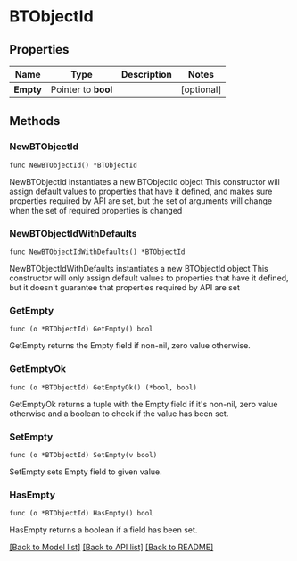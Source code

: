 # BTObjectId

## Properties

Name | Type | Description | Notes
------------ | ------------- | ------------- | -------------
**Empty** | Pointer to **bool** |  | [optional] 

## Methods

### NewBTObjectId

`func NewBTObjectId() *BTObjectId`

NewBTObjectId instantiates a new BTObjectId object
This constructor will assign default values to properties that have it defined,
and makes sure properties required by API are set, but the set of arguments
will change when the set of required properties is changed

### NewBTObjectIdWithDefaults

`func NewBTObjectIdWithDefaults() *BTObjectId`

NewBTObjectIdWithDefaults instantiates a new BTObjectId object
This constructor will only assign default values to properties that have it defined,
but it doesn't guarantee that properties required by API are set

### GetEmpty

`func (o *BTObjectId) GetEmpty() bool`

GetEmpty returns the Empty field if non-nil, zero value otherwise.

### GetEmptyOk

`func (o *BTObjectId) GetEmptyOk() (*bool, bool)`

GetEmptyOk returns a tuple with the Empty field if it's non-nil, zero value otherwise
and a boolean to check if the value has been set.

### SetEmpty

`func (o *BTObjectId) SetEmpty(v bool)`

SetEmpty sets Empty field to given value.

### HasEmpty

`func (o *BTObjectId) HasEmpty() bool`

HasEmpty returns a boolean if a field has been set.


[[Back to Model list]](../README.md#documentation-for-models) [[Back to API list]](../README.md#documentation-for-api-endpoints) [[Back to README]](../README.md)


